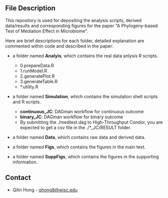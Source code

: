 ## File Description

This repository is used for depositing the analysis scripts, derived data/results and corresponding figures for the paper "A Phylogeny-based Test of Mediation Effect in Microbiome". 

Here are brief descriptions for each folder, detailed explanation are commented within code and described in the paper:

* a folder named **Analyis**, which contains the real data anlysis R scripts. 
  - 0.prepareData.R
  - 1.runModel.R
  - 2.generatePlot.R
  - 3.generateTable.R
  - \*.utility.R

* a folder named **Simulation**, which contains the simulation shell scripts and R scripts.
  - **continuous_JC**: DAGman workflow for continuous outcome
  - **binary_JC**: DAGman workflow for binary outcome
  - By submitting the ./medtest.dag to High-Throughput Condor, you are expected to get a csv file in the ./\*_JC/RESULT folder.

* a folder named **Data**, which contains raw data and derived data.

* a folder named **Figs**, which contains the figures in the main text.

* a folder named **SuppFigs**, which contains the figures in the supporting information.

## Contact

* Qilin Hong - qhong8@wisc.edu
